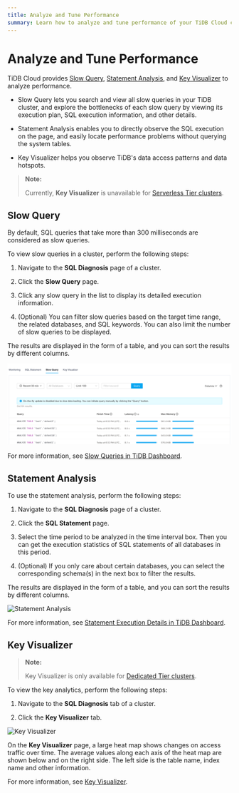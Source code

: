 ```yaml
---
title: Analyze and Tune Performance
summary: Learn how to analyze and tune performance of your TiDB Cloud cluster.
---
```


# Analyze and Tune Performance

TiDB Cloud provides [Slow Query](#slow-query), [Statement Analysis](#statement-analysis), and [Key Visualizer](#key-visualizer) to analyze performance.

- Slow Query lets you search and view all slow queries in your TiDB cluster, and explore the bottlenecks of each slow query by viewing its execution plan, SQL execution information, and other details.

- Statement Analysis enables you to directly observe the SQL execution on the page, and easily locate performance problems without querying the system tables.

- Key Visualizer helps you observe TiDB's data access patterns and data hotspots.

> **Note:**
>
> Currently, **Key Visualizer** is unavailable for [Serverless Tier clusters](/tidb-cloud/select-cluster-tier.md#serverless-tier-beta).

## Slow Query

By default, SQL queries that take more than 300 milliseconds are considered as slow queries.

To view slow queries in a cluster, perform the following steps:

1. Navigate to the **SQL Diagnosis** page of a cluster.

2. Click the **Slow Query** page.

3. Click any slow query in the list to display its detailed execution information.

4. (Optional) You can filter slow queries based on the target time range, the related databases, and SQL keywords. You can also limit the number of slow queries to be displayed.

The results are displayed in the form of a table, and you can sort the results by different columns.

![Slow Queries](/media/tidb-cloud/slow-queries.png)

For more information, see [Slow Queries in TiDB Dashboard](https://docs.pingcap.com/tidb/stable/dashboard-slow-query).

## Statement Analysis

To use the statement analysis, perform the following steps:

1. Navigate to the **SQL Diagnosis** page of a cluster.

2. Click the **SQL Statement** page.

3. Select the time period to be analyzed in the time interval box. Then you can get the execution statistics of SQL statements of all databases in this period.

4. (Optional) If you only care about certain databases, you can select the corresponding schema(s) in the next box to filter the results.

The results are displayed in the form of a table, and you can sort the results by different columns.

![Statement Analysis](/media/tidb-cloud/statement-analysis.png)

For more information, see [Statement Execution Details in TiDB Dashboard](https://docs.pingcap.com/tidb/stable/dashboard-statement-details).

## Key Visualizer

> **Note:**
>
> Key Visualizer is only available for [Dedicated Tier clusters](/tidb-cloud/select-cluster-tier.md#dedicated-tier).

To view the key analytics, perform the following steps:

1. Navigate to the **SQL Diagnosis** tab of a cluster.

2. Click the **Key Visualizer** tab.

![Key Visualizer](/media/tidb-cloud/key-visualizer.png)

On the **Key Visualizer** page, a large heat map shows changes on access traffic over time. The average values ​​along each axis of the heat map are shown below and on the right side. The left side is the table name, index name and other information.

For more information, see [Key Visualizer](https://docs.pingcap.com/tidb/stable/dashboard-key-visualizer).
